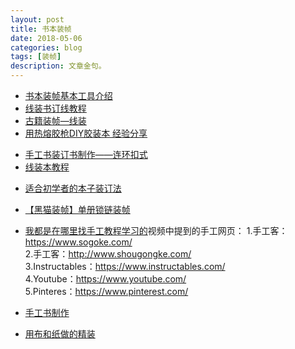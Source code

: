 ```yaml
---
layout: post
title: 书本装帧
date: 2018-05-06
categories: blog
tags: [装帧]
description: 文章金句。
---
```



- [书本装帧基本工具介绍](https://www.bilibili.com/video/av20781882)
- [线装书订线教程](https://www.bilibili.com/video/av22210606)
- [古籍装帧—线装](https://www.bilibili.com/video/av10818006)
- [用热熔胶枪DIY胶装本 经验分享](https://www.bilibili.com/video/av19619333)

<p>
   </p>

- [手工书装订书制作——连环扣式](https://www.bilibili.com/video/av17362113)
- [线装本教程](https://www.bilibili.com/video/av11031046)

<p>
   </p>

- [适合初学者的本子装订法](https://www.bilibili.com/video/av18493844)
- [【黑猫装帧】单册锁链装帧](https://www.bilibili.com/video/av22762325)
- [我都是在哪里找手工教程学习的](https://www.bilibili.com/video/av16396959)视频中提到的手工网页：
1.手工客：https://www.sogoke.com/  <br>
2.手工客：http://www.shougongke.com/<br>
3.Instructables：https://www.instructables.com/ <br>
4.Youtube：https://www.youtube.com/<br>
5.Pinteres：https://www.pinterest.com/

- [手工书制作](https://www.bilibili.com/video/av6209849)
- [用布和纸做的精装](https://www.bilibili.com/video/av16586941)
